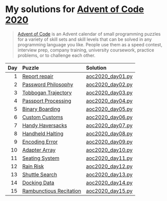 # My solutions for [Advent of Code 2020](https://adventofcode.com/2020)

> [Advent of Code](https://adventofcode.com/2020/about) is an Advent calendar of small
> programming puzzles for a variety of skill sets and skill levels that can be solved in
> any programming language you like. People use them as a speed contest, interview prep,
> company training, university coursework, practice problems, or to challenge each other.

| Day | Puzzle                                                          | Solution                             |
| --: | :-------------------------------------------------------------- | :----------------------------------- |
|   1 | [Report repair](https://adventofcode.com/2020/day/1)            | [aoc2020_day01.py](aoc2020_day01.py) |
|   2 | [Password Philosophy](https://adventofcode.com/2020/day/2)      | [aoc2020_day02.py](aoc2020_day02.py) |
|   3 | [Tobbogan Trajectory](https://adventofcode.com/2020/day/3)      | [aoc2020_day03.py](aoc2020_day03.py) |
|   4 | [Passport Processing](https://adventofcode.com/2020/day/4)      | [aoc2020_day04.py](aoc2020_day04.py) |
|   5 | [Binary Boarding](https://adventofcode.com/2020/day/5)          | [aoc2020_day05.py](aoc2020_day05.py) |
|   6 | [Custom Customs](https://adventofcode.com/2020/day/6)           | [aoc2020_day06.py](aoc2020_day06.py) |
|   7 | [Handy Haversacks](https://adventofcode.com/2020/day/7)         | [aoc2020_day07.py](aoc2020_day07.py) |
|   8 | [Handheld Halting](https://adventofcode.com/2020/day/8)         | [aoc2020_day08.py](aoc2020_day08.py) |
|   9 | [Encoding Error](https://adventofcode.com/2020/day/9)           | [aoc2020_day09.py](aoc2020_day09.py) |
|  10 | [Adapter Array](https://adventofcode.com/2020/day/10)           | [aoc2020_day10.py](aoc2020_day10.py) |
|  11 | [Seating System](https://adventofcode.com/2020/day/11)          | [aoc2020_day11.py](aoc2020_day11.py) |
|  12 | [Rain Risk](https://adventofcode.com/2020/day/12)               | [aoc2020_day12.py](aoc2020_day12.py) |
|  13 | [Shuttle Search](https://adventofcode.com/2020/day/13)          | [aoc2020_day13.py](aoc2020_day13.py) |
|  14 | [Docking Data](https://adventofcode.com/2020/day/14)            | [aoc2020_day14.py](aoc2020_day14.py) |
|  15 | [Rambunctious Recitation](https://adventofcode.com/2020/day/15) | [aoc2020_day15.py](aoc2020_day15.py) |
